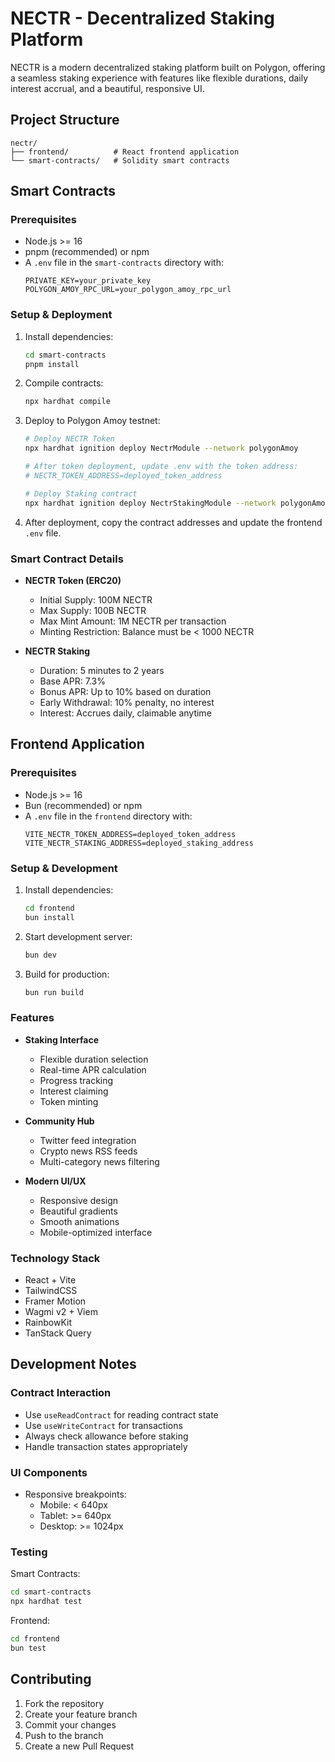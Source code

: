 # NECTR - Decentralized Staking Platform

NECTR is a modern decentralized staking platform built on Polygon, offering a seamless staking experience with features like flexible durations, daily interest accrual, and a beautiful, responsive UI.

## Project Structure

```
nectr/
├── frontend/          # React frontend application
└── smart-contracts/   # Solidity smart contracts
```

## Smart Contracts

### Prerequisites

- Node.js >= 16
- pnpm (recommended) or npm
- A `.env` file in the `smart-contracts` directory with:
  ```env
  PRIVATE_KEY=your_private_key
  POLYGON_AMOY_RPC_URL=your_polygon_amoy_rpc_url
  ```

### Setup & Deployment

1. Install dependencies:

   ```bash
   cd smart-contracts
   pnpm install
   ```

2. Compile contracts:

   ```bash
   npx hardhat compile
   ```

3. Deploy to Polygon Amoy testnet:

   ```bash
   # Deploy NECTR Token
   npx hardhat ignition deploy NectrModule --network polygonAmoy

   # After token deployment, update .env with the token address:
   # NECTR_TOKEN_ADDRESS=deployed_token_address

   # Deploy Staking contract
   npx hardhat ignition deploy NectrStakingModule --network polygonAmoy
   ```

4. After deployment, copy the contract addresses and update the frontend `.env` file.

### Smart Contract Details

- **NECTR Token (ERC20)**

  - Initial Supply: 100M NECTR
  - Max Supply: 100B NECTR
  - Max Mint Amount: 1M NECTR per transaction
  - Minting Restriction: Balance must be < 1000 NECTR

- **NECTR Staking**
  - Duration: 5 minutes to 2 years
  - Base APR: 7.3%
  - Bonus APR: Up to 10% based on duration
  - Early Withdrawal: 10% penalty, no interest
  - Interest: Accrues daily, claimable anytime

## Frontend Application

### Prerequisites

- Node.js >= 16
- Bun (recommended) or npm
- A `.env` file in the `frontend` directory with:
  ```env
  VITE_NECTR_TOKEN_ADDRESS=deployed_token_address
  VITE_NECTR_STAKING_ADDRESS=deployed_staking_address
  ```

### Setup & Development

1. Install dependencies:

   ```bash
   cd frontend
   bun install
   ```

2. Start development server:

   ```bash
   bun dev
   ```

3. Build for production:
   ```bash
   bun run build
   ```

### Features

- **Staking Interface**

  - Flexible duration selection
  - Real-time APR calculation
  - Progress tracking
  - Interest claiming
  - Token minting

- **Community Hub**

  - Twitter feed integration
  - Crypto news RSS feeds
  - Multi-category news filtering

- **Modern UI/UX**
  - Responsive design
  - Beautiful gradients
  - Smooth animations
  - Mobile-optimized interface

### Technology Stack

- React + Vite
- TailwindCSS
- Framer Motion
- Wagmi v2 + Viem
- RainbowKit
- TanStack Query

## Development Notes

### Contract Interaction

- Use `useReadContract` for reading contract state
- Use `useWriteContract` for transactions
- Always check allowance before staking
- Handle transaction states appropriately

### UI Components

- Responsive breakpoints:
  - Mobile: < 640px
  - Tablet: >= 640px
  - Desktop: >= 1024px

### Testing

Smart Contracts:

```bash
cd smart-contracts
npx hardhat test
```

Frontend:

```bash
cd frontend
bun test
```

## Contributing

1. Fork the repository
2. Create your feature branch
3. Commit your changes
4. Push to the branch
5. Create a new Pull Request
